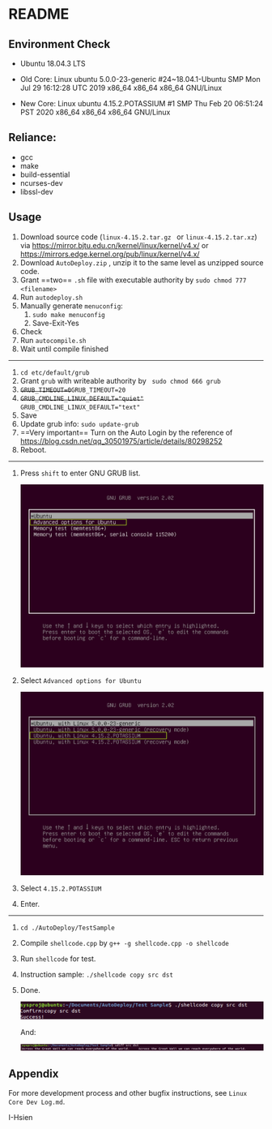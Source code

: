 # README

## Environment Check

- Ubuntu 18.04.3 LTS

- Old Core: Linux ubuntu 5.0.0-23-generic #24~18.04.1-Ubuntu SMP Mon Jul 29 16:12:28 UTC 2019 x86_64 x86_64 x86_64 GNU/Linux
- New Core: Linux ubuntu 4.15.2.POTASSIUM #1 SMP Thu Feb 20 06:51:24 PST 2020 x86_64 x86_64 x86_64 GNU/Linux

## Reliance:

- gcc
- make
- build-essential
- ncurses-dev
- libssl-dev

## Usage

1. Download source code (`linux-4.15.2.tar.gz ` or `linux-4.15.2.tar.xz`) via https://mirror.bjtu.edu.cn/kernel/linux/kernel/v4.x/ or https://mirrors.edge.kernel.org/pub/linux/kernel/v4.x/
2. Download `AutoDeploy.zip` , unzip it to the same level as unzipped source code.
3. Grant ==two== `.sh` file with executable authority by `sudo chmod 777 <filename>`
4. Run `autodeploy.sh`
5. Manually generate `menuconfig`:
   1. `sudo make menuconfig`
   2. Save-Exit-Yes
6. Check
7. Run `autocompile.sh`
8. Wait until compile finished

---

1. `cd etc/default/grub`
2. Grant `grub` with writeable authority by ` sudo chmod 666 grub`
3. ~~`GRUB_TIMEOUT=0`~~`GRUB_TIMEOUT=20`
4. ~~`GRUB_CMDLINE_LINUX_DEFAULT="quiet"`~~ `GRUB_CMDLINE_LINUX_DEFAULT="text"`
5. Save
6. Update grub info: `sudo update-grub`
7. ==Very important== Turn on the Auto Login by the reference of https://blog.csdn.net/qq_30501975/article/details/80298252
8. Reboot.

---

1. Press `shift` to enter GNU GRUB list.

   ![image-20200221143357308](README.assets/image-20200221143357308.png)

2. Select `Advanced options for Ubuntu`

   ![image-20200221143418570](README.assets/image-20200221143418570.png)

3. Select `4.15.2.POTASSIUM`

4. Enter.

---

1. `cd ./AutoDeploy/TestSample`

2. Compile `shellcode.cpp` by `g++ -g shellcode.cpp -o shellcode`

3. Run `shellcode` for test.

4. Instruction sample: `./shellcode copy src dst`

5. Done.

   ![image-20200221143926035](./README.assets/image-20200221143926035.png)

   And:

   ![image-20200221144106139](./README.assets/image-20200221144106139.png)

## Appendix

For more development process and other bugfix instructions, see `Linux Core Dev Log.md`.

I-Hsien

